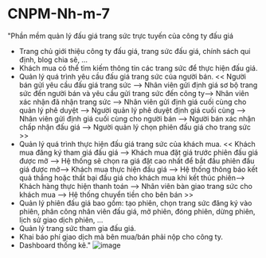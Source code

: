 # CNPM-Nh-m-7
"Phần mềm quản lý đấu giá trang sức trực tuyến của công ty đấu giá
- Trang chủ giới thiệu công ty đấu giá, trang sức đấu giá, chính sách qui định, blog chia sẽ, …
- Khách mua có thể tìm kiếm thông tin các trang sức để thực hiện đấu giá.
- Quản lý quá trình yêu cầu đấu giá trang sức của người bán.
          << Người bán gửi yêu cầu đấu giá trang sức --> Nhân viên gửi định giá sơ bộ trang sức đến người bán và yêu cầu gửi trang sức đến công ty--> Nhân viên xác nhận đã nhận trang sức --> Nhân viên gửi định giá cuối cùng cho quản lý phê duyệt --> Người quản lý phê duyệt định giá cuối cùng --> Nhân viên gửi định giá cuối cùng cho người bán --> Người bán xác nhận chấp nhận đấu giá --> Người quản lý chọn phiên đấu giá cho trang sức >>
- Quản lý quá trình thực hiện đấu giá trang sức của khách mua.
          << Khách mua đăng ký tham giá đấu giá --> Khách mua đặt giá trước phiên đấu giá được mở --> Hệ thống sẽ chọn ra giá đặt cao nhất để bắt đầu phiên đấu giá được mở--> Khách mua thực hiện đấu giá --> Hệ thống thông báo kết quả thắng hoặc thất bại đấu giá cho khách mua khi kết thúc phiên--> Khách hàng thực hiện thanh toán --> Nhân viên bàn giao trang sức cho khách mua --> Hệ thống chuyển tiền cho bên bán >>
- Quản lý phiên đấu giá bao gồm: tạo phiên, chọn trang sức đăng ký vào phiên, phân công nhân viên đấu giá, mở phiên, đóng phiên, dừng phiên, lịch sử giao dịch phiên, ...
- Quản lý trang sức tham gia đấu giá.
- Khai báo phí giao dịch mà bên mua/bán phải nộp cho công ty.
- Dashboard thống kê."
![image](https://github.com/user-attachments/assets/3cefbe28-f98d-4697-93e6-8a5e651d7182)
